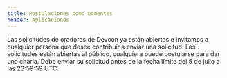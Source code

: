 ```yaml
---
title: Postulaciones como ponentes
header: Aplicaciones
---
```

Las solicitudes de oradores de Devcon ya están abiertas e invitamos a cualquier persona que desee contribuir a enviar una solicitud. Las solicitudes están abiertas al público, cualquiera puede postularse para dar una charla. Debe enviar su solicitud antes de la fecha límite del 5 de julio a las 23:59:59 UTC.